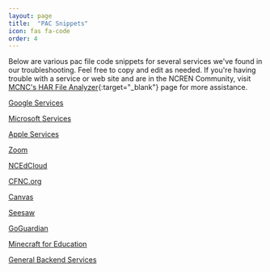 ```yaml
---
layout: page
title:  "PAC Snippets"
icon: fas fa-code
order: 4
---
```

Below are various pac file code snippets for several services we've found in our 
troubleshooting. Feel free to copy and edit as needed. If you're having trouble 
with a service or web site and are in the NCREN Community, visit [MCNC's HAR File Analyzer](https://har.mcnc.org){:target="_blank"}
page for more assistance.

[Google Services](/pacsnips/google-services.html)

[Microsoft Services](/pacsnips/microsoft-services.html)

[Apple Services](/pacsnips/apple.html)

[Zoom](/pacsnips/zoom.html)

[NCEdCloud](/pacsnips/ncedcloud.html)

[CFNC.org](/pacsnips/cfnc.html)

[Canvas](/pacsnips/canvas.html)

[Seesaw](/pacsnips/seesaw.html)

[GoGuardian](/pacsnips/goguardian.html)

[Minecraft for Education](/pacsnips/minecraft-for-education.html)

[General Backend Services](/pacsnips/general.html)